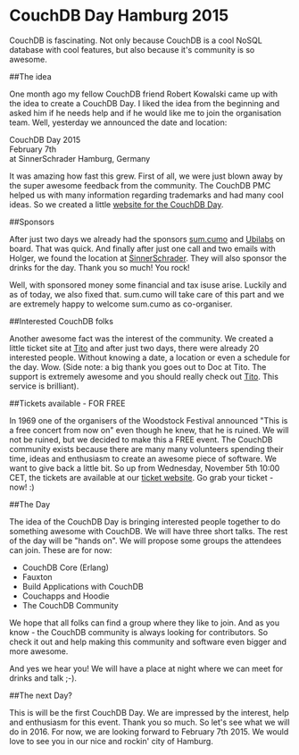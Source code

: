 # CouchDB Day Hamburg 2015

CouchDB is fascinating. Not only because CouchDB is a cool NoSQL database with cool features, but also because it's community is so awesome. 

##The idea

One month ago my fellow CouchDB friend Robert Kowalski came up with the idea to create a CouchDB Day. I liked the idea from the beginning and asked him if he needs help and if he would like me to join the organisation team. Well, yesterday we announced the date and location:

CouchDB Day 2015  
February 7th  
at SinnerSchrader Hamburg, Germany  

It was amazing how fast this grew. First of all, we were just blown away by the super awesome feedback from the community. The CouchDB PMC helped us with many information regarding trademarks and had many cool ideas. So we created a little [website for the CouchDB Day](http://day.couchdb.org). 

##Sponsors

After just two days we already had the sponsors [sum.cumo](http://sumcumo.com) and [Ubilabs](http://ubilabs.net) on board. That was quick. And finally after just one call and two emails with Holger, we found the location at [SinnerSchrader](http://www.sinnerschrader.com). They will also sponsor the drinks for the day. Thank you so much! You rock!

Well, with sponsored money some financial and tax isuse arise. Luckily and as of today, we also fixed that. sum.cumo will take care of this part and we are extremely happy to welcome sum.cumo as co-organiser.

##Interested CouchDB folks

Another awesome fact was the interest of the community. We created a little ticket site at [Tito](https://ti.to/andywenk/couchdbday-hamburg-2015) and after just two days, there were already 20 interested people. Without knowing a date, a location or even a schedule for the day. Wow. (Side note: a big thank you goes out to Doc at Tito. The support is extremely awesome and you should really check out [Tito](https://ti.to/home). This service is brilliant).

##Tickets available - FOR FREE

In 1969 one of the organisers of the Woodstock Festival announced "This is a free concert from now on" even though he knew, that he is ruined. We will not be ruined, but we decided to make this a FREE event. The CouchDB community exists because there are many many volunteers spending their time, ideas and enthusiasm to create an awesome piece of software. We want to give back a little bit. So up from Wednesday, November 5th 10:00 CET, the tickets are available at our [ticket website](https://ti.to/andywenk/couchdbday-hamburg-2015). Go grab your ticket - now! :)

##The Day 

The idea of the CouchDB Day is bringing interested people together to do something awesome with CouchDB. We will have three short talks. The rest of the day will be "hands on". We will propose some groups the attendees can join. These are for now:

* CouchDB Core (Erlang)
* Fauxton
* Build Applications with CouchDB
* Couchapps and Hoodie
* The CouchDB Community

We hope that all folks can find a group where they like to join. And as you know - the CouchDB community is always looking for contributors. So check it out and help making this community and software even bigger and more awesome.

And yes we hear you! We will have a place at night where we can meet for drinks and talk ;-).

##The next Day?

This is will be the first CouchDB Day. We are impressed by the interest, help and enthusiasm for this event. Thank you so much. So let's see what we will do in 2016. For now, we are looking forward to February 7th 2015. We would love to see you in our nice and rockin' city of Hamburg.





